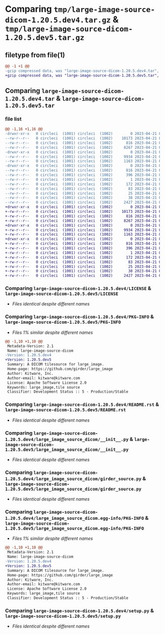# Comparing `tmp/large-image-source-dicom-1.20.5.dev4.tar.gz` & `tmp/large-image-source-dicom-1.20.5.dev5.tar.gz`

## filetype from file(1)

```diff
@@ -1 +1 @@
-gzip compressed data, was "large-image-source-dicom-1.20.5.dev4.tar", last modified: Fri Apr 21 00:29:47 2023, max compression
+gzip compressed data, was "large-image-source-dicom-1.20.5.dev5.tar", last modified: Fri Apr 21 00:31:54 2023, max compression
```

## Comparing `large-image-source-dicom-1.20.5.dev4.tar` & `large-image-source-dicom-1.20.5.dev5.tar`

### file list

```diff
@@ -1,16 +1,16 @@
-drwxr-xr-x   0 circleci  (1001) circleci  (1002)        0 2023-04-21 00:29:47.775066 large-image-source-dicom-1.20.5.dev4/
--rw-r--r--   0 circleci  (1001) circleci  (1002)    10173 2023-04-21 00:29:47.000000 large-image-source-dicom-1.20.5.dev4/LICENSE
--rw-r--r--   0 circleci  (1001) circleci  (1002)      816 2023-04-21 00:29:47.775066 large-image-source-dicom-1.20.5.dev4/PKG-INFO
--rw-r--r--   0 circleci  (1001) circleci  (1002)     8267 2023-04-21 00:29:47.000000 large-image-source-dicom-1.20.5.dev4/README.rst
-drwxr-xr-x   0 circleci  (1001) circleci  (1002)        0 2023-04-21 00:29:47.775066 large-image-source-dicom-1.20.5.dev4/large_image_source_dicom/
--rw-r--r--   0 circleci  (1001) circleci  (1002)     9934 2023-04-21 00:28:58.000000 large-image-source-dicom-1.20.5.dev4/large_image_source_dicom/__init__.py
--rw-r--r--   0 circleci  (1001) circleci  (1002)     1163 2023-04-21 00:28:58.000000 large-image-source-dicom-1.20.5.dev4/large_image_source_dicom/girder_source.py
-drwxr-xr-x   0 circleci  (1001) circleci  (1002)        0 2023-04-21 00:29:47.775066 large-image-source-dicom-1.20.5.dev4/large_image_source_dicom.egg-info/
--rw-r--r--   0 circleci  (1001) circleci  (1002)      816 2023-04-21 00:29:47.000000 large-image-source-dicom-1.20.5.dev4/large_image_source_dicom.egg-info/PKG-INFO
--rw-r--r--   0 circleci  (1001) circleci  (1002)      396 2023-04-21 00:29:47.000000 large-image-source-dicom-1.20.5.dev4/large_image_source_dicom.egg-info/SOURCES.txt
--rw-r--r--   0 circleci  (1001) circleci  (1002)        1 2023-04-21 00:29:47.000000 large-image-source-dicom-1.20.5.dev4/large_image_source_dicom.egg-info/dependency_links.txt
--rw-r--r--   0 circleci  (1001) circleci  (1002)      172 2023-04-21 00:29:47.000000 large-image-source-dicom-1.20.5.dev4/large_image_source_dicom.egg-info/entry_points.txt
--rw-r--r--   0 circleci  (1001) circleci  (1002)       83 2023-04-21 00:29:47.000000 large-image-source-dicom-1.20.5.dev4/large_image_source_dicom.egg-info/requires.txt
--rw-r--r--   0 circleci  (1001) circleci  (1002)       25 2023-04-21 00:29:47.000000 large-image-source-dicom-1.20.5.dev4/large_image_source_dicom.egg-info/top_level.txt
--rw-r--r--   0 circleci  (1001) circleci  (1002)       38 2023-04-21 00:29:47.775066 large-image-source-dicom-1.20.5.dev4/setup.cfg
--rw-r--r--   0 circleci  (1001) circleci  (1002)     2427 2023-04-21 00:28:58.000000 large-image-source-dicom-1.20.5.dev4/setup.py
+drwxr-xr-x   0 circleci  (1001) circleci  (1002)        0 2023-04-21 00:31:54.539655 large-image-source-dicom-1.20.5.dev5/
+-rw-r--r--   0 circleci  (1001) circleci  (1002)    10173 2023-04-21 00:31:54.000000 large-image-source-dicom-1.20.5.dev5/LICENSE
+-rw-r--r--   0 circleci  (1001) circleci  (1002)      816 2023-04-21 00:31:54.539655 large-image-source-dicom-1.20.5.dev5/PKG-INFO
+-rw-r--r--   0 circleci  (1001) circleci  (1002)     8267 2023-04-21 00:31:54.000000 large-image-source-dicom-1.20.5.dev5/README.rst
+drwxr-xr-x   0 circleci  (1001) circleci  (1002)        0 2023-04-21 00:31:54.539655 large-image-source-dicom-1.20.5.dev5/large_image_source_dicom/
+-rw-r--r--   0 circleci  (1001) circleci  (1002)     9934 2023-04-21 00:31:11.000000 large-image-source-dicom-1.20.5.dev5/large_image_source_dicom/__init__.py
+-rw-r--r--   0 circleci  (1001) circleci  (1002)     1163 2023-04-21 00:31:11.000000 large-image-source-dicom-1.20.5.dev5/large_image_source_dicom/girder_source.py
+drwxr-xr-x   0 circleci  (1001) circleci  (1002)        0 2023-04-21 00:31:54.539655 large-image-source-dicom-1.20.5.dev5/large_image_source_dicom.egg-info/
+-rw-r--r--   0 circleci  (1001) circleci  (1002)      816 2023-04-21 00:31:54.000000 large-image-source-dicom-1.20.5.dev5/large_image_source_dicom.egg-info/PKG-INFO
+-rw-r--r--   0 circleci  (1001) circleci  (1002)      396 2023-04-21 00:31:54.000000 large-image-source-dicom-1.20.5.dev5/large_image_source_dicom.egg-info/SOURCES.txt
+-rw-r--r--   0 circleci  (1001) circleci  (1002)        1 2023-04-21 00:31:54.000000 large-image-source-dicom-1.20.5.dev5/large_image_source_dicom.egg-info/dependency_links.txt
+-rw-r--r--   0 circleci  (1001) circleci  (1002)      172 2023-04-21 00:31:54.000000 large-image-source-dicom-1.20.5.dev5/large_image_source_dicom.egg-info/entry_points.txt
+-rw-r--r--   0 circleci  (1001) circleci  (1002)       83 2023-04-21 00:31:54.000000 large-image-source-dicom-1.20.5.dev5/large_image_source_dicom.egg-info/requires.txt
+-rw-r--r--   0 circleci  (1001) circleci  (1002)       25 2023-04-21 00:31:54.000000 large-image-source-dicom-1.20.5.dev5/large_image_source_dicom.egg-info/top_level.txt
+-rw-r--r--   0 circleci  (1001) circleci  (1002)       38 2023-04-21 00:31:54.539655 large-image-source-dicom-1.20.5.dev5/setup.cfg
+-rw-r--r--   0 circleci  (1001) circleci  (1002)     2427 2023-04-21 00:31:11.000000 large-image-source-dicom-1.20.5.dev5/setup.py
```

### Comparing `large-image-source-dicom-1.20.5.dev4/LICENSE` & `large-image-source-dicom-1.20.5.dev5/LICENSE`

 * *Files identical despite different names*

### Comparing `large-image-source-dicom-1.20.5.dev4/PKG-INFO` & `large-image-source-dicom-1.20.5.dev5/PKG-INFO`

 * *Files 1% similar despite different names*

```diff
@@ -1,10 +1,10 @@
 Metadata-Version: 2.1
 Name: large-image-source-dicom
-Version: 1.20.5.dev4
+Version: 1.20.5.dev5
 Summary: A DICOM tilesource for large_image.
 Home-page: https://github.com/girder/large_image
 Author: Kitware, Inc.
 Author-email: kitware@kitware.com
 License: Apache Software License 2.0
 Keywords: large_image,tile source
 Classifier: Development Status :: 5 - Production/Stable
```

### Comparing `large-image-source-dicom-1.20.5.dev4/README.rst` & `large-image-source-dicom-1.20.5.dev5/README.rst`

 * *Files identical despite different names*

### Comparing `large-image-source-dicom-1.20.5.dev4/large_image_source_dicom/__init__.py` & `large-image-source-dicom-1.20.5.dev5/large_image_source_dicom/__init__.py`

 * *Files identical despite different names*

### Comparing `large-image-source-dicom-1.20.5.dev4/large_image_source_dicom/girder_source.py` & `large-image-source-dicom-1.20.5.dev5/large_image_source_dicom/girder_source.py`

 * *Files identical despite different names*

### Comparing `large-image-source-dicom-1.20.5.dev4/large_image_source_dicom.egg-info/PKG-INFO` & `large-image-source-dicom-1.20.5.dev5/large_image_source_dicom.egg-info/PKG-INFO`

 * *Files 1% similar despite different names*

```diff
@@ -1,10 +1,10 @@
 Metadata-Version: 2.1
 Name: large-image-source-dicom
-Version: 1.20.5.dev4
+Version: 1.20.5.dev5
 Summary: A DICOM tilesource for large_image.
 Home-page: https://github.com/girder/large_image
 Author: Kitware, Inc.
 Author-email: kitware@kitware.com
 License: Apache Software License 2.0
 Keywords: large_image,tile source
 Classifier: Development Status :: 5 - Production/Stable
```

### Comparing `large-image-source-dicom-1.20.5.dev4/setup.py` & `large-image-source-dicom-1.20.5.dev5/setup.py`

 * *Files identical despite different names*

